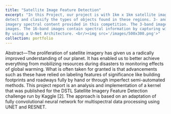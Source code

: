 ```yaml
---
title: "Satellite Image Feature Detection"
excerpt: "In this Project, our project is with 1km x 1km satellite images in both 3-band and 16-band formats. Our goal is to
detect and classify the types of objects found in these regions. 3- and 16-bands images There are two types of
imagery spectral content provided in this competition. The 3-band images are the traditional RGB natural color
images. The 16-band images contain spectral information by capturing wider wavelength channels.
By using a U-Net Architecture. <br/><img src='/images/500x300.png'>"
collection: portfolio
---
```


Abstract—The proliferation of satellite imagery has given us a
radically improved understanding of our planet. It has enabled
us to better achieve everything from mobilizing resources during
disasters to monitoring effects of global warming. What is often
taken for granted is that advancements such as these have relied
on labeling features of significance like building footprints and
roadways fully by hand or through imperfect semi-automated
methods. This project report is an analysis and implementation
of a kernel that was published for the DSTL Satellite Imagery
Feature Detection challenge run by Kaggle [2]. The approach is
based on an adaptation of fully convolutional neural network for
multispectral data processing using UNET and RESNET.
